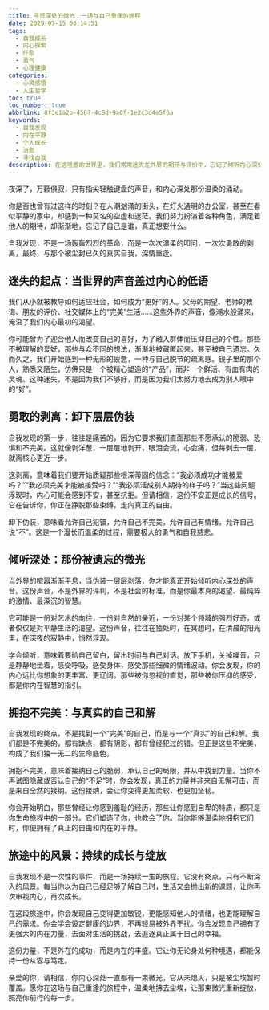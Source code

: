 ```yaml
---
title: 寻觅深处的微光：一场与自己重逢的旅程
date: 2025-07-15 06:14:51
tags:
  - 自我成长
  - 内心探索
  - 疗愈
  - 勇气
  - 心理健康
categories:
  - 心灵感悟
  - 人生哲学
toc: true
toc_number: true
abbrlink: 8f3e1a2b-4567-4c8d-9a0f-1e2c3d4e5f6a
keywords:
  - 自我发现
  - 内在平静
  - 个人成长
  - 治愈
  - 寻找自我
description: 在这喧嚣的世界里，我们常常迷失在外界的期待与评价中，忘记了倾听内心深处的声音。这篇文章，是一场关于自我发现的温柔邀约，它将带你走进内心，感受那份被遗忘的微光，重新与真实的自己相遇。这是一段充满勇气与温柔的旅程，愿你在此刻，找到属于自己的平静与力量。
---
```


夜深了，万籁俱寂，只有指尖轻触键盘的声音，和内心深处那份温柔的涌动。

你是否也曾有过这样的时刻？在人潮汹涌的街头，在灯火通明的办公室，甚至在看似平静的家中，却感到一种莫名的空虚和迷茫。我们努力扮演着各种角色，满足着他人的期待，却渐渐地，忘记了自己是谁，真正想要什么。

自我发现，不是一场轰轰烈烈的革命，而是一次次温柔的叩问，一次次勇敢的剥离，最终，与那个被尘封已久的真实自我，深情重逢。

## 迷失的起点：当世界的声音盖过内心的低语

我们从小就被教导如何适应社会，如何成为“更好”的人。父母的期望、老师的教诲、朋友的评价、社交媒体上的“完美”生活……这些外界的声音，像潮水般涌来，淹没了我们内心最初的渴望。

你可能曾为了迎合他人而改变自己的喜好，为了融入群体而压抑自己的个性。那些不被理解的爱好，那些与众不同的想法，渐渐地被藏匿起来，甚至被自己遗忘。久而久之，我们开始感到一种无形的疲惫，一种与自己脱节的疏离感。镜子里的那个人，熟悉又陌生，仿佛只是一个被精心塑造的“产品”，而非一个鲜活、有血有肉的灵魂。这种迷失，不是因为我们不够好，而是因为我们太努力地去成为别人眼中的“好”。

## 勇敢的剥离：卸下层层伪装

自我发现的第一步，往往是痛苦的，因为它要求我们直面那些不愿承认的脆弱、恐惧和不完美。这就像剥洋葱，一层层地剥开，眼泪会流，心会痛，但每剥去一层，就离核心更近一步。

这剥离，意味着我们要开始质疑那些根深蒂固的信念：“我必须成功才能被爱吗？”“我必须完美才能被接受吗？”“我必须活成别人期待的样子吗？”当这些问题浮现时，内心可能会感到不安，甚至抗拒。但请相信，这份不安正是成长的信号。它在告诉你，你正在挣脱那些束缚，走向真正的自由。

卸下伪装，意味着允许自己犯错，允许自己不完美，允许自己有情绪，允许自己说“不”。这是一个漫长而温柔的过程，需要极大的勇气和自我慈悲。

## 倾听深处：那份被遗忘的微光

当外界的喧嚣渐渐平息，当伪装一层层剥落，你才能真正开始倾听内心深处的声音。这份声音，不是外界的评判，不是社会的标准，而是你最本真的渴望、最纯粹的激情、最深沉的智慧。

它可能是一份对艺术的向往，一份对自然的亲近，一份对某个领域的强烈好奇，或者仅仅是对平静生活的渴望。这份声音，往往在独处时，在冥想时，在清晨的阳光里，在深夜的寂静中，悄然浮现。

学会倾听，意味着要给自己留白，留出时间与自己对话。放下手机，关掉噪音，只是静静地坐着，感受呼吸，感受身体，感受那些细微的情绪波动。你会发现，你的内心远比你想象的更丰富、更辽阔。那些被你忽视的直觉，那些被你压抑的感受，都是你内在智慧的指引。

## 拥抱不完美：与真实的自己和解

自我发现的终点，不是找到一个“完美”的自己，而是与一个“真实”的自己和解。我们都是不完美的，都有缺点，都有阴影，都有曾经犯过的错。但正是这些不完美，构成了我们独一无二的生命底色。

拥抱不完美，意味着接纳自己的脆弱，承认自己的局限，并从中找到力量。当你不再试图隐藏或否认自己的“不足”时，你会发现，真正的力量并非来自无懈可击，而是来自全然的接纳。这份接纳，会让你变得更加柔软，也更加坚韧。

你会开始明白，那些曾经让你感到羞耻的经历，那些让你感到自卑的特质，都只是你生命旅程中的一部分。它们塑造了你，也教会了你。当你能够温柔地拥抱它们时，你便拥有了真正的自由和内在的平静。

## 旅途中的风景：持续的成长与绽放

自我发现不是一次性的事件，而是一场持续一生的旅程。它没有终点，只有不断深入的风景。每当你以为自己已经足够了解自己时，生活又会抛出新的课题，让你再次审视内心，再次成长。

在这段旅途中，你会发现自己变得更加敏锐，更能感知他人的情绪，也更能理解自己的需求。你会学会设定健康的边界，不再轻易被外界干扰。你会发现自己拥有了更强大的内在力量，去面对生活的挑战，去追逐真正属于自己的幸福。

这份力量，不是外在的成功，而是内在的丰盛。它让你无论身处何种境遇，都能保持一份从容与笃定。

亲爱的你，请相信，你内心深处一直都有一束微光，它从未熄灭，只是被尘埃暂时覆盖。愿你在这场与自己重逢的旅程中，温柔地拂去尘埃，让那束微光重新绽放，照亮你前行的每一步。